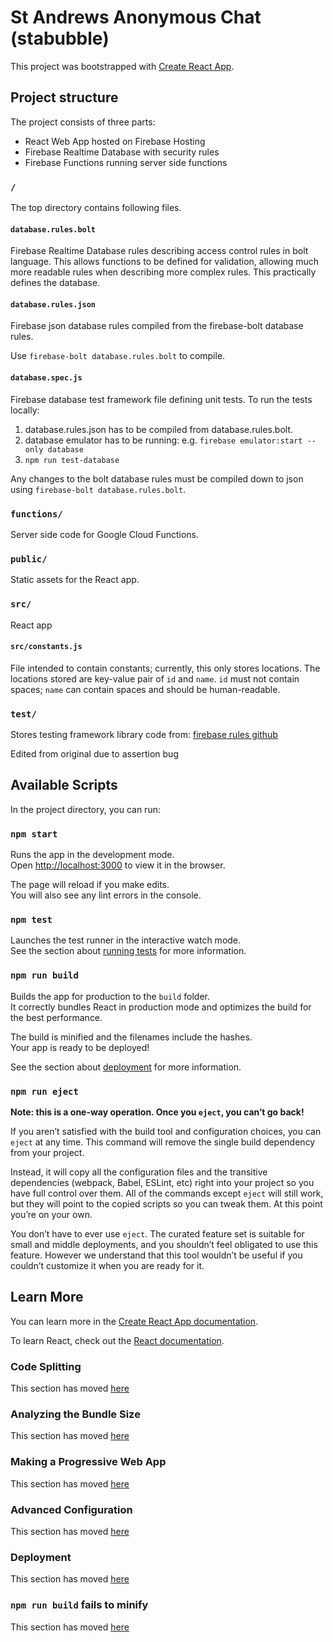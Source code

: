 # St Andrews Anonymous Chat (stabubble)

This project was bootstrapped with [Create React App](https://github.com/facebook/create-react-app).

## Project structure
The project consists of three parts:

- React Web App hosted on Firebase Hosting
- Firebase Realtime Database with security rules
- Firebase Functions running server side functions

### `/`
The top directory contains following files.
#### `database.rules.bolt`
Firebase Realtime Database rules describing access control rules in bolt language.
This allows functions to be defined for validation, allowing much more readable rules when describing more complex rules.
This practically defines the database.

#### `database.rules.json`
Firebase json database rules compiled from the firebase-bolt database rules.

Use `firebase-bolt database.rules.bolt` to compile.

#### `database.spec.js`
Firebase database test framework file defining unit tests.
To run the tests locally:
1. database.rules.json has to be compiled from database.rules.bolt.
2. database emulator has to be running: e.g. `firebase emulator:start --only database`
3. `npm run test-database`

Any changes to the bolt database rules must be compiled down to json using `firebase-bolt database.rules.bolt`.

### `functions/`
Server side code for Google Cloud Functions.

### `public/`
Static assets for the React app.

### `src/`
React app

#### `src/constants.js`
File intended to contain constants; currently, this only stores locations.
The locations stored are key-value pair of `id` and `name`.
`id` must not contain spaces; `name` can contain spaces and should be human-readable.

### `test/`
Stores testing framework library code from:
[firebase rules github](https://github.com/firebase/firebase-js-sdk/tree/master/packages/rules-unit-testing)

Edited from original due to assertion bug

## Available Scripts

In the project directory, you can run:

### `npm start`

Runs the app in the development mode.<br />
Open [http://localhost:3000](http://localhost:3000) to view it in the browser.

The page will reload if you make edits.<br />
You will also see any lint errors in the console.

### `npm test`

Launches the test runner in the interactive watch mode.<br />
See the section about [running tests](https://facebook.github.io/create-react-app/docs/running-tests) for more information.

### `npm run build`

Builds the app for production to the `build` folder.<br />
It correctly bundles React in production mode and optimizes the build for the best performance.

The build is minified and the filenames include the hashes.<br />
Your app is ready to be deployed!

See the section about [deployment](https://facebook.github.io/create-react-app/docs/deployment) for more information.

### `npm run eject`

**Note: this is a one-way operation. Once you `eject`, you can’t go back!**

If you aren’t satisfied with the build tool and configuration choices, you can `eject` at any time. This command will remove the single build dependency from your project.

Instead, it will copy all the configuration files and the transitive dependencies (webpack, Babel, ESLint, etc) right into your project so you have full control over them. All of the commands except `eject` will still work, but they will point to the copied scripts so you can tweak them. At this point you’re on your own.

You don’t have to ever use `eject`. The curated feature set is suitable for small and middle deployments, and you shouldn’t feel obligated to use this feature. However we understand that this tool wouldn’t be useful if you couldn’t customize it when you are ready for it.

## Learn More

You can learn more in the [Create React App documentation](https://facebook.github.io/create-react-app/docs/getting-started).

To learn React, check out the [React documentation](https://reactjs.org/).

### Code Splitting

This section has moved [here](https://facebook.github.io/create-react-app/docs/code-splitting)

### Analyzing the Bundle Size

This section has moved [here](https://facebook.github.io/create-react-app/docs/analyzing-the-bundle-size)

### Making a Progressive Web App

This section has moved [here](https://facebook.github.io/create-react-app/docs/making-a-progressive-web-app)

### Advanced Configuration

This section has moved [here](https://facebook.github.io/create-react-app/docs/advanced-configuration)

### Deployment

This section has moved [here](https://facebook.github.io/create-react-app/docs/deployment)

### `npm run build` fails to minify

This section has moved [here](https://facebook.github.io/create-react-app/docs/troubleshooting#npm-run-build-fails-to-minify)
